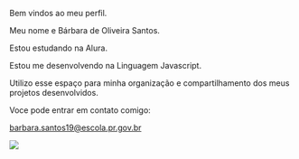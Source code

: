 Bem vindos ao meu perfil.

Meu nome e Bárbara de Oliveira Santos.

Estou estudando na Alura.

Estou me desenvolvendo na Linguagem Javascript.

Utilizo esse espaço para minha organização e compartilhamento dos meus projetos desenvolvidos. 

Voce pode entrar em contato comigo:

barbara.santos19@escola.pr.gov.br

![](https://media.giphy.com/media/tHufwMDTUi20E/giphy.gif?cid=790b7611visw83afxsnwjkh90v78ane4t67zx6bdp9sm45bk&ep=v1_gifs_trending&rid=giphy.gif&ct=g)
